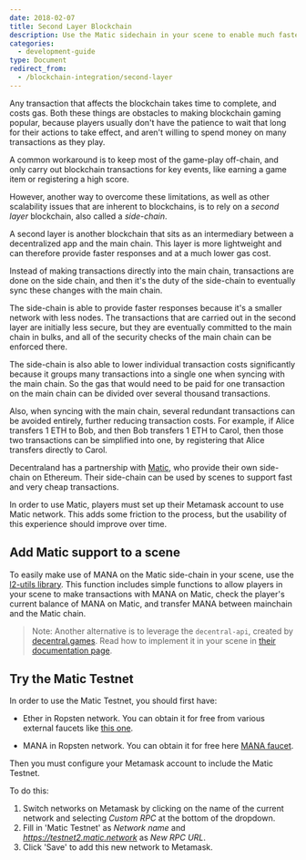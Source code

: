 ```yaml
---
date: 2018-02-07
title: Second Layer Blockchain
description: Use the Matic sidechain in your scene to enable much faster and cheaper blockchain transactions.
categories:
  - development-guide
type: Document
redirect_from:
  - /blockchain-integration/second-layer
---
```


Any transaction that affects the blockchain takes time to complete, and costs gas. Both these things are obstacles to making blockchain gaming popular, because players usually don't have the patience to wait that long for their actions to take effect, and aren't willing to spend money on many transactions as they play.

A common workaround is to keep most of the game-play off-chain, and only carry out blockchain transactions for key events, like earning a game item or registering a high score.

However, another way to overcome these limitations, as well as other scalability issues that are inherent to blockchains, is to rely on a _second layer_ blockchain, also called a _side-chain_.

A second layer is another blockchain that sits as an intermediary between a decentralized app and the main chain. This layer is more lightweight and can therefore provide faster responses and at a much lower gas cost.

Instead of making transactions directly into the main chain, transactions are done on the side chain, and then it's the duty of the side-chain to eventually sync these changes with the main chain.

The side-chain is able to provide faster responses because it's a smaller network with less nodes. The transactions that are carried out in the second layer are initially less secure, but they are eventually committed to the main chain in bulks, and all of the security checks of the main chain can be enforced there.

The side-chain is also able to lower individual transaction costs significantly because it groups many transactions into a single one when syncing with the main chain. So the gas that would need to be paid for one transaction on the main chain can be divided over several thousand transactions.

Also, when syncing with the main chain, several redundant transactions can be avoided entirely, further reducing transaction costs. For example, if Alice transfers 1 ETH to Bob, and then Bob transfers 1 ETH to Carol, then those two transactions can be simplified into one, by registering that Alice transfers directly to Carol.

Decentraland has a partnership with [Matic](https://matic.network/), who provide their own side-chain on Ethereum. Their side-chain can be used by scenes to support fast and very cheap transactions.

In order to use Matic, players must set up their Metamask account to use Matic network. This adds some friction to the process, but the usability of this experience should improve over time.

## Add Matic support to a scene

To easily make use of MANA on the Matic side-chain in your scene, use the [l2-utils library](https://github.com/decentraland/decentraland-l2-utils). This function includes simple functions to allow players in your scene to make transactions with MANA on Matic, check the player's current balance of MANA on Matic, and transfer MANA between mainchain and the Matic chain.

> Note: Another alternative is to leverage the `decentral-api`, created by [decentral.games](https://decentral.games/). Read how to implement it in your scene in [their documentation page](https://docs.decentral.games/).

## Try the Matic Testnet

In order to use the Matic Testnet, you should first have:

- Ether in Ropsten network. You can obtain it for free from various external faucets like [this one](https://faucet.ropsten.be/).

- MANA in Ropsten network. You can obtain it for free here [MANA faucet](https://faucet.decentraland.today/).

Then you must configure your Metamask account to include the Matic Testnet.

To do this:

1. Switch networks on Metamask by clicking on the name of the current network and selecting _Custom RPC_ at the bottom of the dropdown.
2. Fill in 'Matic Testnet' as _Network name_ and _https://testnet2.matic.network_ as _New RPC URL_.
3. Click 'Save' to add this new network to Metamask.
